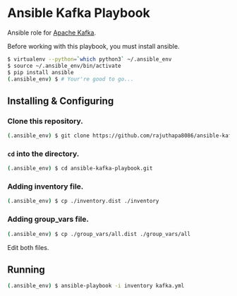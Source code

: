# Ansible Kafka Playbook

Ansible role for [Apache Kafka](https://kafka.apache.org/).

Before working with this playbook, you must install ansible.

```sh
$ virtualenv --python=`which python3` ~/.ansible_env
$ source ~/.ansible_env/bin/activate
$ pip install ansible
(.ansible_env) $ # Your're good to go...
```

## Installing & Configuring

### Clone this repository.
```sh
(.ansible_env) $ git clone https://github.com/rajuthapa8086/ansible-kafka-playbook.git
```

### `cd` into the directory.
```sh
(.ansible_env) $ cd ansible-kafka-playbook.git
```

### Adding inventory file.
```sh
(.ansible_env) $ cp ./inventory.dist ./inventory
```

### Adding group_vars file.
```sh
(.ansible_env) $ cp ./group_vars/all.dist ./group_vars/all
```

Edit both files.

## Running
```sh
(.ansible_env) $ ansible-playbook -i inventory kafka.yml
```
